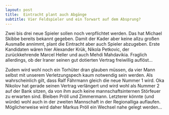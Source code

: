 ```yaml
---
layout: post
title:  Eintracht plant auch Abgänge
subtitle: Vier Feldspieler und ein Torwart auf dem Absprung?
---
```


Zwei bis drei neue Spieler sollen noch verpflichtet werden. Das hat Michael Skibbe bereits bekannt gegeben. Damit der Kader aber keine allzu großen Ausmaße annimmt, plant die Eintracht aber auch Spieler abzugeben. Erste Kandidaten wären hier Alexander Krük, Nikola Petkovic, der zurückkehrende Marcel Heller und auch Mehdi Mahdavikia. Fraglich allerdings, ob der Iraner seinen gut dotierten Vertrag freiwillig auflöst...

Zudem wird wohl noch ein Torhüter dran glauben müssen, da vier Mann selbst mit unserem Verletzungspech kaum notwendig sein werden. Als wahrscheinlich gilt, dass Ralf Fährmann gleich die neue Nummer 1 wird. Oka Nikolov hat gerade seinen Vertrag verlängert und wird wohl als Nummer 2 auf der Bank sitzen, da von ihm auch keine mannschaftsinternen Störfeuer zu erwarten sind. Bleiben Pröll und Zimmermann. Letzterer könnte (und würde) wohl auch in der zweiten Mannschaft in der Regionalliga auflaufen. Möglicherweise wird daher Markus Pröll ein Wechsel nahe gelegt werden...
